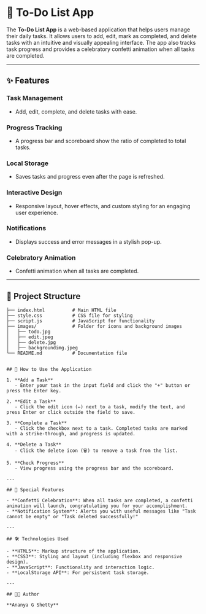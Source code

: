 # 📝 To-Do List App

The **To-Do List App** is a web-based application that helps users manage their daily tasks. It allows users to add, edit, mark as completed, and delete tasks with an intuitive and visually appealing interface. The app also tracks task progress and provides a celebratory confetti animation when all tasks are completed.

---

## ✨ Features

### Task Management
- Add, edit, complete, and delete tasks with ease.

### Progress Tracking
- A progress bar and scoreboard show the ratio of completed to total tasks.

### Local Storage
- Saves tasks and progress even after the page is refreshed.

### Interactive Design
- Responsive layout, hover effects, and custom styling for an engaging user experience.

### Notifications
- Displays success and error messages in a stylish pop-up.

### Celebratory Animation
- Confetti animation when all tasks are completed.

---

## 📂 Project Structure

```plaintext
├── index.html          # Main HTML file
├── style.css           # CSS file for styling
├── script.js           # JavaScript for functionality
├── images/             # Folder for icons and background images
│   ├── todo.jpg
│   ├── edit.jpeg
│   ├── delete.jpg
│   ├── backgroundimg.jpeg
└── README.md           # Documentation file


## 🔧 How to Use the Application

1. **Add a Task**  
   - Enter your task in the input field and click the "+" button or press the Enter key.

2. **Edit a Task**  
   - Click the edit icon (✏️) next to a task, modify the text, and press Enter or click outside the field to save.

3. **Complete a Task**  
   - Click the checkbox next to a task. Completed tasks are marked with a strike-through, and progress is updated.

4. **Delete a Task**  
   - Click the delete icon (🗑️) to remove a task from the list.

5. **Check Progress**  
   - View progress using the progress bar and the scoreboard.

---

## 🎉 Special Features

- **Confetti Celebration**: When all tasks are completed, a confetti animation will launch, congratulating you for your accomplishment.  
- **Notification System**: Alerts you with useful messages like "Task cannot be empty" or "Task deleted successfully!"

---

## 🛠 Technologies Used

- **HTML5**: Markup structure of the application.
- **CSS3**: Styling and layout (including flexbox and responsive design).
- **JavaScript**: Functionality and interaction logic.
- **LocalStorage API**: For persistent task storage.

---

## 👩‍💻 Author

**Ananya G Shetty**
